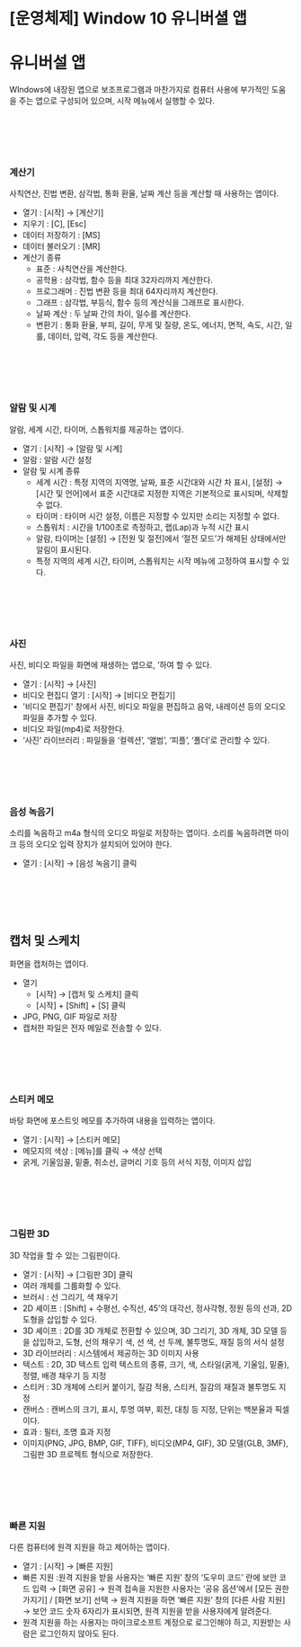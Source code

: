 # [운영체제] Window 10 유니버셜 앱

# **유니버설 앱**
WIndows에 내장된 앱으로 보조프로그램과 마찬가지로 컴퓨터 사용에 부가적인 도움을 주는 앱으로 구성되어 있으며, 시작 메뉴에서 실행할 수 있다.

<br><br>
<br><br>

### **계산기**
사칙연산, 진법 변환, 삼각법, 통화 환율, 날짜 계산 등을 계산할 때 사용하는 앱이다.
- 열기 : [시작] → [계산기]
- 지우기 : [C], [Esc]
- 데이터 저장하기 : [MS]
- 데이터 불러오기 : [MR]
- 계산기 종류
    - 표준 : 사칙연산을 계산한다.
    - 공학용 : 삼각법, 함수 등을 최대 32자리까지 계산한다.
    - 프로그래머 : 진법 변환 등을 최대 64자리까지 계산한다.
    - 그래프 : 삼각법, 부등식, 함수 등의 계산식을 그래프로 표시한다.
    - 날짜 계산 : 두 날짜 간의 차이, 일수를 계산한다.
    - 변환기 : 통화 환율, 부피, 길이, 무게 및 질량, 온도, 에너지, 면적, 속도, 시간, 일룰, 데이터, 압력, 각도 등을 계산한다.

<br><br>
<br><br>

### **알람 및 시계**
알람, 세계 시간, 타이머, 스톱워치를 제공하는 앱이다.
- 열기 : [시작] → [알람 및 시계]
- 알람 : 알람 시간 설정
- 알람 및 시계 종류
    - 세계 시간 : 특정 지역의 지역명, 날짜, 표준 시간대와 시간 차 표시, [설정] → [시간 및 언어]에서 표준 시간대로 지정한 지역은 기본적으로 표시되며, 삭제할 수 없다.
    - 타이머 : 타이머 시간 설정, 이름은 지정할 수 있지만 소리는 지정할 수 없다.
    - 스톱워치 : 시간을 1/100초로 측정하고, 랩(Lap)과 누적 시간 표시
    - 알람, 타이머는 [설정] → [전원 및 절전]에서 ‘절전 모드’가 해제된 상태에서만 알림이 표시된다.
    - 특정 지역의 세계 시간, 타이머, 스톱워치는 시작 메뉴에 고정하여 표시할 수 있다.

<br><br>
<br><br>

### **사진**
사진, 비디오 파일을 화면에 재생하는 앱으로, ’하여 할 수 있다.
- 열기 : [시작] → [사진]
- 비디오 편집디 열기 : [시작] → [비디오 편집기]
- '비디오 편집기' 창에서 사진, 비디오 파일을 편집하고 음악, 내레이션 등의 오디오 파일을 추가할 수 있다.
- 비디오 파일(mp4)로 저장한다.
- ‘사진’ 라이브러리 : 파일들을 ‘컬렉션’, ‘앨범’, ‘피플’, ‘폴더’로 관리할 수 있다.

<br><br>
<br><br>

### **음성 녹음기**
소리를 녹음하고 m4a 형식의 오디오 파일로 저장하는 앱이다. 소리를 녹음하려면 마이크 등의 오디오 입력 장치가 설치되어 있어야 한다.
- 열기 : [시작] → [음성 녹음기] 클릭

<br><br>
<br><br>

## **캡처 및 스케치**
화면을 캡처하는 앱이다.
- 열기
    - [시작] → [캡처 및 스케치] 클릭
    - [시작] + [Shift] + [S] 클릭
- JPG, PNG, GIF 파일로 저장
- 캡처한 파일은 전자 메일로 전송할 수 있다.

<br><br>
<br><br>

### **스티커 메모**
바탕 화면에 포스트잇 메모를 추가하여 내용을 입력하는 앱이다.
- 열기 : [시작] → [스티커 메모]
- 메모지의 색상 : [메뉴]를 클릭 → 색상 선택
- 굵게, 기울임꼴, 밑줄, 취소선, 글머리 기호 등의 서식 지정, 이미지 삽입

<br><br>
<br><br>

### **그림판 3D**
3D 작업을 할 수 있는 그림판이다.
- 열기 : [시작] → [그림판 3D] 클릭
- 여러 개체를 그룹화할 수 있다.
- 브러시 : 선 그리기, 색 채우기
- 2D 셰이프 : [Shift] + 수평선, 수직선, 45’의 대각선, 정사각형, 정원 등의 선과, 2D 도형을 삽입할 수 있다.
- 3D 셰이프 : 2D를 3D 개체로 전환할 수 있으며, 3D 그리기, 3D 개체, 3D 모델 등을 삽입하고, 도형, 선의 채우기 색, 선 색, 선 두께, 불투명도, 재질 등의 서식 설정
- 3D 라이브러리 : 시스템에서 제공하는 3D 이미지 사용
- 텍스트 : 2D, 3D 텍스트 입력 텍스트의 종류, 크기, 색, 스타일(굵게, 기울임, 밑줄), 정렬, 배경 채우기 등 지정
- 스티커 : 3D 개체에 스티커 붙이기, 질감 적용, 스티커, 질감의 재질과 불투명도 지정
- 캔버스 : 캔버스의 크기, 표시, 투명 여부, 회전, 대칭 등 지정, 단위는 백분율과 픽셀이다.
- 효과 : 필터, 조명 효과 지정
- 이미지(PNG, JPG, BMP, GIF, TIFF), 비디오(MP4, GIF), 3D 모델(GLB, 3MF), 그림판 3D 프로젝트 형식으로 저장한다.

<br><br>
<br><br>

### **빠른 지원**
다른 컴퓨터에 원격 지원을 하고 제어하는 앱이다.
- 열기 : [시작] → [빠른 지원]
- 빠른 지원 :원격 지원을 받을 사용자는 ‘빠른 지원’ 창의 ‘도우미 코드’ 란에 보안 코드 입력 → [화면 공유] → 원격 접속을 지원한 사용자는 ‘공유 옵션’에서 [모든 권한 가지기] / [화면 보기] 선택 → 원격 지원을 하면 ‘빠른 지원’ 창의 [다른 사람 지원] → 보안 코드 숫자 6자리가 표시되면, 원격 지원을 받을 사용자에게 알려준다.
- 원격 지원을 하는 사용자는 마이크로소프트 계정으로 로그인해야 하고, 지원받는 사람은 로그인하지 않아도 된다.
